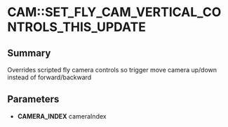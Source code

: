 # CAM::SET_FLY_CAM_VERTICAL_CONTROLS_THIS_UPDATE

## Summary
Overrides scripted fly camera controls so trigger move camera up/down instead of forward/backward

## Parameters
* **CAMERA_INDEX** cameraIndex